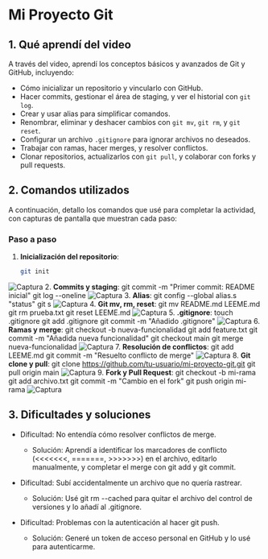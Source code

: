 # Mi Proyecto Git

## 1. Qué aprendí del video
A través del video, aprendí los conceptos básicos y avanzados de Git y GitHub, incluyendo:
- Cómo inicializar un repositorio y vincularlo con GitHub.
- Hacer commits, gestionar el área de staging, y ver el historial con `git log`.
- Crear y usar alias para simplificar comandos.
- Renombrar, eliminar y deshacer cambios con `git mv`, `git rm`, y `git reset`.
- Configurar un archivo `.gitignore` para ignorar archivos no deseados.
- Trabajar con ramas, hacer merges, y resolver conflictos.
- Clonar repositorios, actualizarlos con `git pull`, y colaborar con forks y pull requests.

## 2. Comandos utilizados
A continuación, detallo los comandos que usé para completar la actividad, con capturas de pantalla que muestran cada paso:

### Paso a paso
1. **Inicialización del repositorio**:
   ```bash
   git init
![Captura](capturas/repo_ini1.png)
2. **Commits y staging**:
git commit -m "Primer commit: README inicial"
git log --oneline
![Captura](capturas/commit_sta2.png)
3. **Alias**:
git config --global alias.s "status"
git s
![Captura](capturas/alias3.png)
4. **Git mv, rm, reset**:
git mv README.md LEEME.md
git rm prueba.txt
git reset LEEME.md
![Captura](capturas/reset4.png)
5. **.gitignore**:
touch .gitignore
git add .gitignore
git commit -m "Añadido .gitignore"
![Captura](capturas/.gitignore5.png)
6. **Ramas y merge**:
git checkout -b nueva-funcionalidad
git add feature.txt
git commit -m "Añadida nueva funcionalidad"
git checkout main
git merge nueva-funcionalidad
![Captura](capturas/ramas6.png)
7. **Resolución de conflictos**:
git add LEEME.md
git commit -m "Resuelto conflicto de merge"
![Captura](capturas/conflictos7.png)
8. **Git clone y pull**:
git clone https://github.com/tu-usuario/mi-proyecto-git.git
git pull origin main
![Captura](capturas/clone8.png)
9. **Fork y Pull Request**:
git checkout -b mi-rama
git add archivo.txt
git commit -m "Cambio en el fork"
git push origin mi-rama
![Captura](capturas/forkpull9.png)

## 3. Dificultades y soluciones
- Dificultad: No entendía cómo resolver conflictos de merge.
  - Solución: Aprendí a identificar los marcadores de conflicto (<<<<<<<, =======, >>>>>>>) en el archivo, editarlo manualmente, y completar el merge con git add y git commit.

- Dificultad: Subí accidentalmente un archivo que no quería rastrear.
  - Solución: Usé git rm --cached para quitar el archivo del control de versiones y lo añadí al .gitignore.

- Dificultad: Problemas con la autenticación al hacer git push.
  - Solución: Generé un token de acceso personal en GitHub y lo usé para autenticarme.